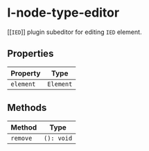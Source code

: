 # l-node-type-editor

[[`IED`]] plugin subeditor for editing `IED` element.

## Properties

| Property  | Type      |
|-----------|-----------|
| `element` | `Element` |

## Methods

| Method   | Type       |
|----------|------------|
| `remove` | `(): void` |
